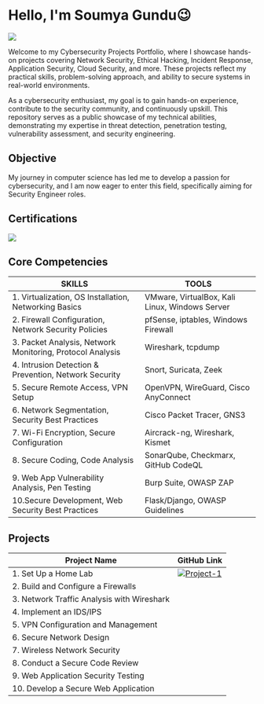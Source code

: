 # Hello, I'm Soumya Gundu😉
<a href="https://www.linkedin.com/in/soumyagundu07/"><img src="https://img.shields.io/badge/-LinkedIn-0072b1?&style=for-the-badge&logo=linkedin&logoColor=white" /></a>

Welcome to my Cybersecurity Projects Portfolio, where I showcase hands-on projects covering Network Security, Ethical Hacking, Incident Response, Application Security, Cloud Security, and more. These projects reflect my practical skills, problem-solving approach, and ability to secure systems in real-world environments.

As a cybersecurity enthusiast, my goal is to gain hands-on experience, contribute to the security community, and continuously upskill. This repository serves as a public showcase of my technical abilities, demonstrating my expertise in threat detection, penetration testing, vulnerability assessment, and security engineering.

## Objective

My journey in computer science has led me to develop a passion for cybersecurity, and I am now eager to enter this field, specifically aiming for Security Engineer roles.


## Certifications
[<img src="https://img.shields.io/badge/-Security%2B-FF0000?&style=for-the-badge&logo=CompTIA&logoColor=white" />](https://www.credly.com/badges/549e29f5-47b8-43f7-868e-bd0ca004fdf4/public_url)

## Core Competencies

|SKILLS | TOOLS |
|-----------------------------------------------|----------------------------|
| 1. Virtualization, OS Installation, Networking Basics | VMware, VirtualBox, Kali Linux, Windows Server |
| 2. Firewall Configuration, Network Security Policies | pfSense, iptables, Windows Firewall |
| 3. Packet Analysis, Network Monitoring, Protocol Analysis | Wireshark, tcpdump |
| 4. Intrusion Detection & Prevention, Network Security | Snort, Suricata, Zeek |
| 5. Secure Remote Access, VPN Setup | OpenVPN, WireGuard, Cisco AnyConnect |
| 6. Network Segmentation, Security Best Practices | Cisco Packet Tracer, GNS3 |
| 7. Wi-Fi Encryption, Secure Configuration | Aircrack-ng, Wireshark, Kismet |
| 8. Secure Coding, Code Analysis | SonarQube, Checkmarx, GitHub CodeQL |
| 9. Web App Vulnerability Analysis, Pen Testing | Burp Suite, OWASP ZAP |
| 10.Secure Development, Web Security Best Practices | Flask/Django, OWASP Guidelines |


## Projects
|Project Name | GitHub Link |
|-----------------------------------------------|----------------------------|
| 1. Set Up a Home Lab | [![Project-1](https://img.shields.io/badge/-Project%201-blue?&style=for-the-badge)](https://www.credly.com/badges/549e29f5-47b8-43f7-868e-bd0ca004fdf4/public_url)|
| 2. Build and Configure a Firewalls |  |
| 3. Network Traffic Analysis with Wireshark |  |
| 4. Implement an IDS/IPS |  |
| 5. VPN Configuration and Management |  |
| 6. Secure Network Design |  |
| 7. Wireless Network Security |  |
| 8. Conduct a Secure Code Review |  |
| 9. Web Application Security Testing |  |
| 10. Develop a Secure Web Application |  |







